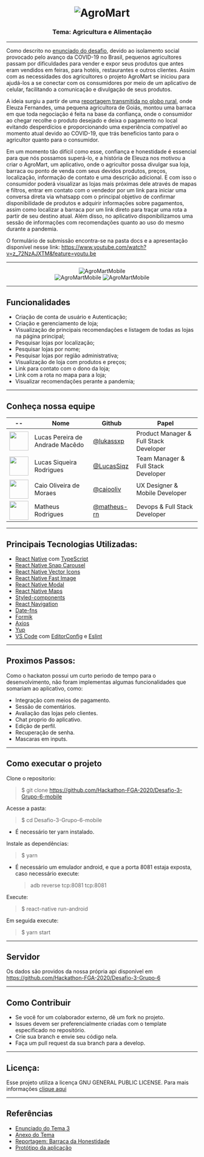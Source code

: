 <h1 align="center">
  <img alt="AgroMart" title="AgroMart" src="https://raw.githubusercontent.com/Hackathon-FGA-2020/Desafio-3-Grupo-6-mobile/master/src/assets/images/logo_0.5.png"/>
<h3 align="center">
Tema: Agricultura e Alimentação
</h3>
</h1>

---

Como descrito no [enunciado do desafio](https://github.com/Hackathon-FGA-2020/Sobre-o-Hackathon/blob/master/docs/Desafios/Desafio_3/Hackathon_FGA_2020_Desafio_3.pdf), devido ao isolamento social provocado pelo avanço da COVID-19 no Brasil, pequenos agricultores passam por dificuldades para vender e expor seus produtos que antes eram vendidos em feiras, para hotéis, restaurantes e outros clientes. Assim com as necessidades dos agricultores o projeto AgroMart se iniciou para ajudá-los a se conectar com os consumidores por meio de um aplicativo de celular, facilitando a comunicação e divulgação de seus produtos.

A ideia surgiu a partir de uma [reportagem transmitida no globo rural](https://g1.globo.com/economia/agronegocios/globo-rural/noticia/2020/05/03/produtora-de-goias-cria-barraca-da-honestidade-para-melhorar-as-vendas-de-hortalicas-e-verduras.ghtml), onde Eleuza Fernandes, uma pequena agricultora de Goiás, montou uma barraca em que toda negociação é feita na base da confiança, onde o consumidor ao chegar recolhe o produto desejado e deixa o pagamento no local evitando desperdícios e proporcionando uma experiência compatível ao momento atual devido ao COVID-19, que trás beneficios tanto para o agricultor quanto para o consumidor.

Em um momento tão difícil como esse, confiança e honestidade é essencial para que nós possamos superá-lo, e a história de Eleuza nos motivou a criar o AgroMart, um aplicativo, onde o agricultor possa divulgar sua loja, barraca ou ponto de venda com seus devidos produtos, preços, localização, informação de contato e uma descrição adicional. E com isso  o consumidor poderá visualizar as lojas mais próximas dele através de mapas e filtros, entrar em contato com o vendedor por um link para iniciar uma conversa direta via whatsapp com o principal objetivo de confirmar disponibilidade de produtos e adquirir informações sobre pagamentos, assim como localizar a barraca por um link direto para traçar uma rota a partir de seu destino atual. Além disso, no aplicativo disponibilizamos uma sessão de informações com recomendações quanto ao uso do mesmo durante a pandemia.

O formulário de submissão encontra-se na pasta docs e a apresentação disponível nesse link: https://www.youtube.com/watch?v=z_72NzAJXTM&feature=youtu.be

---

<div align="center">
  <img alt="AgroMartMobile" title="AgroMartMobile" src="https://raw.githubusercontent.com/Hackathon-FGA-2020/Desafio-3-Grupo-6-mobile/develop/src/assets/images/ReadMeScreens.png" />
</div>
<div align="center">
  <img alt="AgroMartMobile" title="AgroMartMobile" src="https://github.com/Hackathon-FGA-2020/Desafio-3-Grupo-6-mobile/blob/develop/src/assets/Read-me%20gif%201.gif" />
  <img alt="AgroMartMobile" title="AgroMartMobile" src="https://github.com/Hackathon-FGA-2020/Desafio-3-Grupo-6-mobile/blob/develop/src/assets/readme%20gif%202.gif" />
  
  
</div>


---

## Funcionalidades

- Criação de conta de usuário e Autenticação;
- Criação e gerenciamento de loja;
- Visualização de principais recomendações e listagem de todas as lojas na página principal;
- Pesquisar lojas por localização;
- Pesquisar lojas por nome;
- Pesquisar lojas por região administrativa;
- Visualização de loja com produtos e preços;
- Link para contato com o dono da loja;
- Link com a rota no mapa para a loja;
- Visualizar recomendações perante a pandemia;

---

## Conheça nossa equipe

| --                                                                                                                          | Nome                            | Github                                       | Papel                                  |
| --------------------------------------------------------------------------------------------------------------------------- | ------------------------------- | -------------------------------------------- | -------------------------------------- |
| <img src="https://avatars3.githubusercontent.com/u/19879482?s=460&v=4" width=50>                                            | Lucas Pereira de Andrade Macêdo | [@lukassxp](https://github.com/lukassxp)     | Product Manager & Full Stack Developer |
| <img src="https://avatars0.githubusercontent.com/u/23382026?s=460&v=4" width=50>                                            | Lucas Siqueira Rodrigues        | [@LucasSiqz](https://github.com/LucasSiqz)   | Team Manager & Full Stack Developer        |
| <img src="https://avatars3.githubusercontent.com/u/23109243?s=460&u=1ebd15e65395061ca00cfe224e79325e253d54f3&v=4" width=50> | Caio Oliveira de Moraes         | [@caiooliv](https://github.com/caiooliv)     | UX Designer & Mobile Developer         |
| <img src="https://avatars1.githubusercontent.com/u/31085700?s=460&u=c4dbcc80bed6756d37aa9820b84207e3e8f16d8c&v=4" width=50> | Matheus Rodrigues               | [@matheus-rn](https://github.com/matheus-rn) | Devops & Full Stack Developer              |

---

## Principais Tecnologias Utilizadas:

- [React Native](https://reactnative.dev/) com [TypeScript](https://www.typescriptlang.org/)
- [React Native Snap Carousel](https://github.com/archriss/react-native-snap-carousel)
- [React Native Vector Icons](https://github.com/oblador/react-native-vector-icons)
- [React Native Fast Image](https://github.com/DylanVann/react-native-fast-image)
- [React Native Modal](https://github.com/react-native-community/react-native-modal)
- [React Native Maps](https://github.com/react-native-community/react-native-maps)
- [Styled-components](https://styled-components.com/)
- [React Navigation](https://reactnavigation.org/)
- [Date-fns](https://date-fns.org/)
- [Formik](https://github.com/jaredpalmer/formik)
- [Axios](https://github.com/axios/axios)
- [Yup](https://www.npmjs.com/package/yup)
- [VS Code](https://code.visualstudio.com/) com [EditorConfig](https://marketplace.visualstudio.com/items?itemName=EditorConfig.EditorConfig) e [Eslint](https://marketplace.visualstudio.com/items?itemName=dbaeumer.vscode-eslint)

---

## Proximos Passos:

Como o hackaton possui um curto periodo de tempo para o desenvolvimento, não foram implementas algumas funcionalidades que somariam ao aplicativo, como:

- Integração com meios de pagamento.
- Sessão de comentários.
- Avaliação das lojas pelo clientes.
- Chat proprio do aplicativo.
- Edição de perfil.
- Recuperação de senha.
- Mascaras em inputs.

---

## Como executar o projeto

Clone o repositorio:

> \$ git clone https://github.com/Hackathon-FGA-2020/Desafio-3-Grupo-6-mobile

Acesse a pasta:

> \$ cd Desafio-3-Grupo-6-mobile

- É necessário ter yarn instalado.

Instale as dependências:

> \$ yarn

- É necessário um emulador android, e que a porta 8081 estaja exposta, caso necessário execute:

  > adb reverse tcp:8081 tcp:8081

Execute:

> \$ react-native run-android

Em seguida execute:

> \$ yarn start

---

## Servidor

Os dados são providos da nossa própria api disponível em https://github.com/Hackathon-FGA-2020/Desafio-3-Grupo-6

---

## Como Contribuir

- Se você for um colaborador externo, dê um fork no projeto.
- Issues devem ser preferencialmente criadas com o template especificado no repositório.
- Crie sua branch e envie seu código nela.
- Faça um pull request da sua branch para a develop.

---

## Licença:

Esse projeto utiliza a licença GNU GENERAL PUBLIC LICENSE. Para mais informações [clique aqui](https://github.com/Hackathon-FGA-2020/Desafio-3-Grupo-6-mobile/blob/master/LICENSE)

---

## Referências

- [Enunciado do Tema 3](https://github.com/Hackathon-FGA-2020/Sobre-o-Hackathon/blob/master/docs/Desafios/Desafio_3/Hackathon_FGA_2020_Desafio_3.pdf)
- [Anexo do Tema](https://github.com/Hackathon-FGA-2020/Sobre-o-Hackathon/blob/master/docs/Desafios/Desafio_3/Anexo_Agricultura_Familiar.pdf)
- [Reportagem: Barraca da Honestidade](https://g1.globo.com/economia/agronegocios/globo-rural/noticia/2020/05/03/produtora-de-goias-cria-barraca-da-honestidade-para-melhorar-as-vendas-de-hortalicas-e-verduras.ghtml)
- [Protótipo da aplicação](https://www.figma.com/file/LvYm6LineBvtRDuohJimUB/Untitled?node-id=8%3A2)
